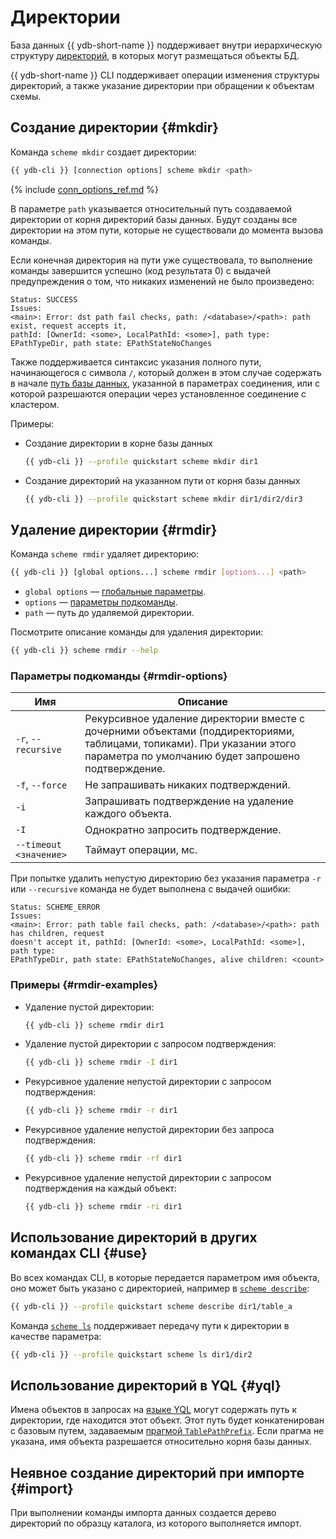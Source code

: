 # Директории

База данных {{ ydb-short-name }} поддерживает внутри иерархическую структуру [директорий](../../../../concepts/datamodel/dir.md), в которых могут размещаться объекты БД.

{{ ydb-short-name }} CLI поддерживает операции изменения структуры директорий, а также указание директории при обращении к объектам схемы.

## Создание директории {#mkdir}

Команда `scheme mkdir` создает директории:

``` bash
{{ ydb-cli }} [connection options] scheme mkdir <path>
```

{% include [conn_options_ref.md](conn_options_ref.md) %}

В параметре `path` указывается относительный путь создаваемой директории от корня директорий базы данных. Будут созданы все директории на этом пути, которые не существовали до момента вызова команды.

Если конечная директория на пути уже существовала, то выполнение команды завершится успешно (код результата 0) с выдачей предупреждения о том, что никаких изменений не было произведено:

``` text
Status: SUCCESS
Issues: 
<main>: Error: dst path fail checks, path: /<database>/<path>: path exist, request accepts it, 
pathId: [OwnerId: <some>, LocalPathId: <some>], path type: EPathTypeDir, path state: EPathStateNoChanges
```

Также поддерживается синтаксис указания полного пути, начинающегося с символа `/`, который должен в этом случае содержать в начале [путь базы данных](../../../../concepts/connect.md#database), указанной в параметрах соединения, или с которой разрешаются операции через установленное соединение с кластером.

Примеры:

- Создание директории в корне базы данных

  ``` bash
  {{ ydb-cli }} --profile quickstart scheme mkdir dir1
  ```

- Создание директорий на указанном пути от корня базы данных

  ``` bash
  {{ ydb-cli }} --profile quickstart scheme mkdir dir1/dir2/dir3
  ```

## Удаление директории {#rmdir}

Команда `scheme rmdir` удаляет директорию:

```bash
{{ ydb-cli }} [global options...] scheme rmdir [options...] <path>
```

* `global options` — [глобальные параметры](../../commands/global-options.md).
* `options` — [параметры подкоманды](#rmdir-options).
* `path` — путь до удаляемой директории.

Посмотрите описание команды для удаления директории:

```bash
{{ ydb-cli }} scheme rmdir --help
```

### Параметры подкоманды {#rmdir-options}

Имя | Описание
---|---
`-r`, `--recursive` | Рекурсивное удаление директории вместе с дочерними объектами (поддиректориями, таблицами, топиками). При указании этого параметра по умолчанию будет запрошено подтверждение.
`-f`, `--force` | Не запрашивать никаких подтверждений.
`-i` | Запрашивать подтверждение на удаление каждого объекта.
`-I` | Однократно запросить подтверждение.
`--timeout <значение>` | Таймаут операции, мс. 

При попытке удалить непустую директорию без указания параметра `-r` или `--recursive` команда не будет выполнена с выдачей ошибки:

``` text
Status: SCHEME_ERROR
Issues: 
<main>: Error: path table fail checks, path: /<database>/<path>: path has children, request 
doesn't accept it, pathId: [OwnerId: <some>, LocalPathId: <some>], path type: 
EPathTypeDir, path state: EPathStateNoChanges, alive children: <count>
```

### Примеры {#rmdir-examples}

- Удаление пустой директории:

  ```bash
  {{ ydb-cli }} scheme rmdir dir1
  ```

- Удаление пустой директории с запросом подтверждения:

  ```bash
  {{ ydb-cli }} scheme rmdir -I dir1
  ```

- Рекурсивное удаление непустой директории с запросом подтверждения:

  ```bash
  {{ ydb-cli }} scheme rmdir -r dir1
  ```

- Рекурсивное удаление непустой директории без запроса подтверждения:

  ```bash
  {{ ydb-cli }} scheme rmdir -rf dir1
  ```

- Рекурсивное удаление непустой директории с запросом подтверждения на каждый объект:

  ```bash
  {{ ydb-cli }} scheme rmdir -ri dir1
  ```

## Использование директорий в других командах CLI {#use}

Во всех командах CLI, в которые передается параметром имя объекта, оно может быть указано с директорией, например в [`scheme describe`](../scheme-describe.md):

``` bash
{{ ydb-cli }} --profile quickstart scheme describe dir1/table_a
```

Команда [`scheme ls`](../scheme-ls.md) поддерживает передачу пути к директории в качестве параметра:

``` bash
{{ ydb-cli }} --profile quickstart scheme ls dir1/dir2
```

## Использование директорий в YQL {#yql}

Имена объектов в запросах на [языке YQL](../../../../yql/reference/index.md) могут содержать путь к директории, где находится этот объект. Этот путь будет конкатенирован с базовым путем, задаваемым [прагмой `TablePathPrefix`](../../../../yql/reference/syntax/pragma.md#table-path-prefix). Если прагма не указана, имя объекта разрешается относительно корня базы данных.

## Неявное создание директорий при импорте {#import}

При выполнении команды импорта данных создается дерево директорий по образцу каталога, из которого выполняется импорт.
